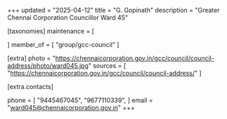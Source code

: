 +++
updated = "2025-04-12"
title = "G. Gopinath"
description = "Greater Chennai Corporation Councillor Ward 45"

[taxonomies]
maintenance = [

]
member_of = [
    "group/gcc-council"
]

[extra]
photo = "https://chennaicorporation.gov.in/gcc/council/council-address/photo/ward045.jpg"
sources = [
    "https://chennaicorporation.gov.in/gcc/council/council-address/"
]

[extra.contacts]

phone = [
    "9445467045",
    "9677110339",
    ]
email = "ward045@chennaicorporation.gov.in"
+++